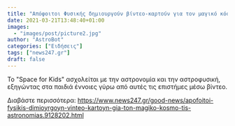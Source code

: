 ```yaml
---
title: "Απόφοιτοι Φυσικής δημιουργούν βίντεο-καρτούν για τον μαγικό κόσμο της αστρονομίας"
date: 2021-03-21T13:48:40+01:00
images:
  - "images/post/picture2.jpg"
author: "AstroBot"
categories: ["Ειδήσεις"]
tags: ["news247.gr"]
draft: false
---
```


Το "Space for Kids" ασχολείται με την αστρονομία και την αστροφυσική, εξηγώντας στα παιδιά έννοιες γύρω από αυτές τις επιστήμες μέσω βίντεο.

Διαβάστε περισσότερα: https://www.news247.gr/good-news/apofoitoi-fysikis-dimioyrgoyn-vinteo-kartoyn-gia-ton-magiko-kosmo-tis-astronomias.9128202.html
